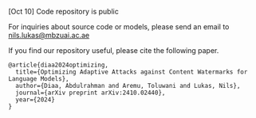 [Oct 10] Code repository is public

For inquiries about source code or models, please send an email to nils.lukas@mbzuai.ac.ae

If you find our repository useful, please cite the following paper.

```
@article{diaa2024optimizing,
  title={Optimizing Adaptive Attacks against Content Watermarks for Language Models},
  author={Diaa, Abdulrahman and Aremu, Toluwani and Lukas, Nils},
  journal={arXiv preprint arXiv:2410.02440},
  year={2024}
}
```
